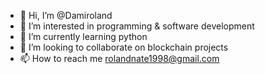 - 👋 Hi, I’m @Damiroland
- 👀 I’m interested in programming & software development 
- 🌱 I’m currently learning python 
- 💞️ I’m looking to collaborate on blockchain projects
- 📫 How to reach me rolandnate1998@gmail.com

<!---
Damiroland/Damiroland is a ✨ special ✨ repository because its `README.md` (this file) appears on your GitHub profile.
You can click the Preview link to take a look at your changes.
--->
